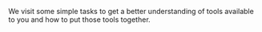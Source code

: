 We visit some simple tasks to get a better understanding of tools available
to you and how to put those tools together.
